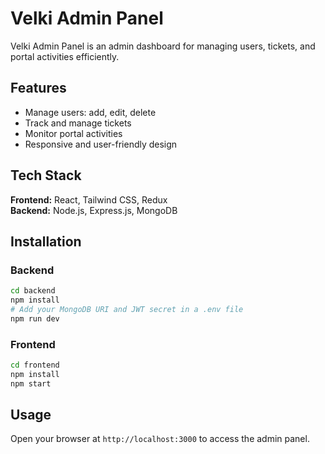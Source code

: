 # Velki Admin Panel

Velki Admin Panel is an admin dashboard for managing users, tickets, and portal activities efficiently.

## Features
- Manage users: add, edit, delete
- Track and manage tickets
- Monitor portal activities
- Responsive and user-friendly design

## Tech Stack
**Frontend:** React, Tailwind CSS, Redux  
**Backend:** Node.js, Express.js, MongoDB  

## Installation

### Backend
```bash
cd backend
npm install
# Add your MongoDB URI and JWT secret in a .env file
npm run dev
````

### Frontend

```bash
cd frontend
npm install
npm start
```

## Usage

Open your browser at `http://localhost:3000` to access the admin panel.
